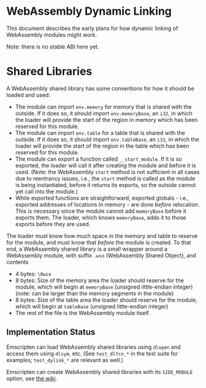 WebAssembly Dynamic Linking
===========================

This document describes the early plans for how dynamic linking of WebAssembly modules might work.

Note: there is no stable ABI here yet.

# Shared Libraries

A WebAssembly shared library has some conventions for how it should be loaded and used:

 * The module can import `env.memory` for memory that is shared with the outside. If it does so, it should import `env.memoryBase`, an `i32`, in which the loader will provide the start of the region in memory which has been reserved for this module.
 * The module can import `env.table` for a table that is shared with the outside. If it does so, it should import `env.tableBase`, an `i32`, in which the loader will provide the start of the region in the table which has been reserved for this module.
 * The module can export a function called `__start_module`. If it is so exported, the loader will call it after creating the module and before it is used. (Note: the WebAssembly `start` method is not sufficient in all cases due to reentrancy issues, i.e., the `start` method is called as the module is being instantiated, before it returns its exports, so the outside cannot yet call into the module.)
 * While exported functions are straightforward, exported globals - i.e., exported addresses of locations in memory - are done *before* relocation. This is necessary since the module cannot add `memoryBase` before it exports them. The loader, which knows `memoryBase`, adds it to those exports before they are used.

The loader must know how much space in the memory and table to reserve for the module, and must know that *before* the module is created. To that end, a WebAssembly shared library is a small wrapper around a WebAssembly module, with suffix `.wso` (WebAssembly Shared Object), and contents

 * 4 bytes: `\0wso`
 * 8 bytes: Size of the memory area the loader should reserve for the module, which will begin at `memoryBase` (unsigned little-endian integer) (note: can be larger than the memory segments in the module)
 * 8 bytes: Size of the table area the loader should reserve for the module, which will begin at `tableBase` (unsigned little-endian integer)
 * The rest of the file is the WebAssembly module itself.

## Implementation Status

Emscripten can load WebAssembly shared libraries using `dlopen` and access them using `dlsym`, etc. (See `test_dlfcn_*` in the test suite for examples; `test_dylink_*` are relevant as well.)

Emscripten can create WebAssembly shared libraries with its `SIDE_MODULE` option, see [the wiki](https://github.com/kripken/emscripten/wiki/WebAssembly-Standalone).


